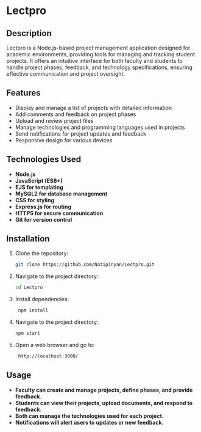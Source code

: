 # Lectpro

## Description
Lectpro is a Node.js-based project management application designed for academic environments, providing tools for managing and tracking student projects. It offers an intuitive interface for both faculty and students to handle project phases, feedback, and technology specifications, ensuring effective communication and project oversight.

## Features
- Display and manage a list of projects with detailed information
- Add comments and feedback on project phases
- Upload and review project files
- Manage technologies and programming languages used in projects
- Send notifications for project updates and feedback
- Responsive design for various devices

## Technologies Used
- **Node.js**
- **JavaScript (ES6+)**
- **EJS for templating**
- **MySQL2 for database management**
- **CSS for styling**
- **Express.js for routing**
- **HTTPS for secure communication**
- **Git for version control**

## Installation
1. Clone the repository:
   ```bash
   git clone https://github.com/Natipinyan/Lectpro.git
   
2. Navigate to the project directory:
   ```bash
   cd Lectpro
3. Install dependencies:
   ```bash
    npm install
4. Navigate to the project directory:
   ```bash
   npm start
5. Open a web browser and go to:
   ```bash
    http://localhost:3000/
## Usage
- **Faculty can create and manage projects, define phases, and provide feedback.**
- **Students can view their projects, upload documents, and respond to feedback.**
- **Both can manage the technologies used for each project.**
- **Notifications will alert users to updates or new feedback.**